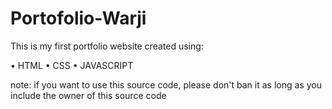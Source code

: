 # Portofolio-Warji

This is my first portfolio website 
created using: 

• HTML 
• CSS 
• JAVASCRIPT 


note: if you want to use this source code,
      please don't ban it as long as you include
      the owner of this source code
